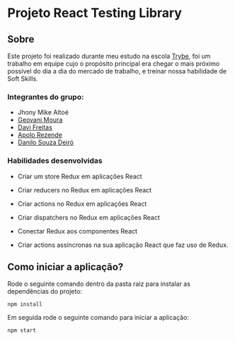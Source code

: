# Projeto React Testing Library

## Sobre
Este projeto foi realizado durante meu estudo na escola [Trybe](https://www.betrybe.com/ "Home page Trybe"), foi um trabalho em equipe cujo o propósito principal era chegar o mais próximo possível do dia a dia do mercado de trabalho, e treinar nossa habilidade de Soft Skills.

### Integrantes do grupo:

* Jhony Mike Altoé
* [Geovani Moura](https://github.com/GeovaniMoura "GitHub Geovani Moura")
* [Davi Freitas](https://github.com/datavinny "GitHub Davi Freitas")
* [Apolo Rezende](https://github.com/ApoloRezende "GitHub Apolo Rezende")
* [Danilo Souza Deiró](https://github.com/danilosdeiro "GitHub Danilo Souza Deiró")

### Habilidades desenvolvidas

* Criar um store Redux em aplicações React

* Criar reducers no Redux em aplicações React

* Criar actions no Redux em aplicações React

* Criar dispatchers no Redux em aplicações React

* Conectar Redux aos componentes React

* Criar actions assíncronas na sua aplicação React que faz uso de Redux.

## Como iniciar a aplicação?

Rode o seguinte comando dentro da pasta raiz para instalar as dependências do projeto:

``` npm install ```

Em seguida rode o seguinte comando para iniciar a aplicação:

``` npm start ```